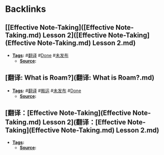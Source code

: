 
# Backlinks
## [[Effective Note-Taking]([Effective Note-Taking.md) Lesson 2]([Effective Note-Taking](Effective Note-Taking.md) Lesson 2.md)
- **[Tags](Tags.md):** #[翻译](翻译.md) #[Done](Done.md) #[未发布](未发布.md)
    - **[Source](Source.md):**

## [翻译: What is Roam?](翻译: What is Roam?.md)
- **[Tags](Tags.md):** #[翻译](翻译.md) #[搬运](搬运.md) #[未发布](未发布.md) #[Done](Done.md)
    - **[Source](Source.md):**

## [翻译：[Effective Note-Taking](Effective Note-Taking.md) Lesson 2](翻译：[Effective Note-Taking](Effective Note-Taking.md) Lesson 2.md)
- **[Tags](Tags.md):**
    - **[Source](Source.md):**

